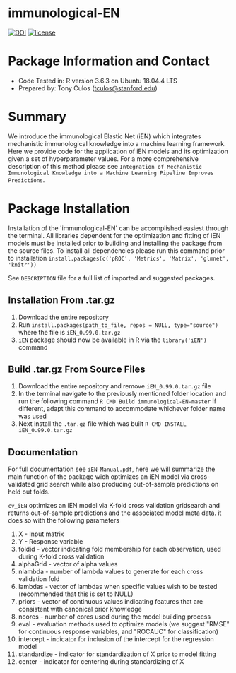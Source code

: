 # immunological-EN
[![DOI](https://zenodo.org/badge/DOI/10.5281/zenodo.3885868.svg)](https://doi.org/10.5281/zenodo.3885868)
[![license](https://img.shields.io/github/license/DAVFoundation/captain-n3m0.svg?style=flat-square)](https://github.com/Teculos/immunological-EN/blob/master/LICENSE)


# Package Information and Contact
* Code Tested in: R version 3.6.3 on Ubuntu 18.04.4 LTS
* Prepared by: Tony Culos (tculos@stanford.edu)


# Summary
We introduce the immunological Elastic Net (iEN) which integrates mechanistic immunological knowledge into a machine learning framework. Here we provide code for the application of iEN models and its optimization given a set of hyperparameter values. For a more comprehensive description of this method please see `Integration of Mechanistic Immunological Knowledge into a Machine Learning Pipeline Improves Predictions`.

# Package Installation
Installation of the 'immunological-EN' can be accomplished easiest through the terminal. All libraries dependent for the optimization and fitting of iEN models must be installed prior to building and installing the package from the source files. To install all dependencies please run this command prior to installation ```install.packages(c('pROC', 'Metrics', 'Matrix', 'glmnet', 'knitr'))```

See `DESCRIPTION` file for a full list of imported and suggested packages.

## Installation From .tar.gz
1. Download the entire repository
1. Run ```install.packages(path_to_file, repos = NULL, type="source")``` where the file is ```iEN_0.99.0.tar.gz```
1. ```iEN``` package should now be available in R via the ```library('iEN')``` command

## Build .tar.gz From Source Files
1. Download the entire repository and remove ```iEN_0.99.0.tar.gz``` file
1. In the terminal navigate to the previously mentioned folder location and run the following command
```R CMD Build immunological-EN-master```
If different, adapt this command to accommodate whichever folder name was used
1. Next install the `.tar.gz` file which was built
```R CMD INSTALL iEN_0.99.0.tar.gz```

## Documentation
For full documentation see ```iEN-Manual.pdf```, here we will summarize the main function of the package wich optimizes an iEN model via cross-validated grid search while also producing out-of-sample predictions on held out folds.

```cv_iEN``` optimizes an iEN model via K-fold cross validation gridsearch and returns out-of-sample predictions and the associated model meta data. it does so with the following parameters

1. X - Input matrix
1. Y - Response variable
1. foldid - vector indicating fold membership for each observation, used during K-fold cross validation
1. alphaGrid - vector of alpha values
1. nlambda - number of lambda values to generate for each cross validation fold 
1. lambdas - vector of lambdas when specific values wish to be tested (recommended that this is set to NULL)
1. priors - vector of continuous values indicating features that are consistent with canonical prior knowledge
1. ncores - number of cores used during the model building process
1. eval - evaluation methods used to optimize models (we suggest "RMSE" for continuous response variables, and "ROCAUC" for classification) 
1. intercept - indicator for inclusion of the intercept for the regression model
1. standardize - indicator for standardization of X prior to model fitting
1. center - indicator for centering during standardizing of X
